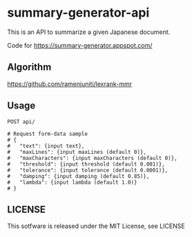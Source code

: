 # summary-generator-api

This is an API to summarize a given Japanese document.

Code for https://summary-generator.appspot.com/

## Algorithm

https://github.com/ramenjuniti/lexrank-mmr

## Usage

```
POST api/

# Request form-data sample
# {
#   "text": {input text},
#   "maxLines": {input maxLines (default 0)},
#   "maxCharacters": {input maxCharacters (default 0)},
#   "threshold": {input threshold (default 0.001)},
#   "tolerance": {input tolerance (default 0.0001)},
#   "damping": {input damping (default 0.85)},
#   "lambda": {input lambda (default 1.0)}
# }
```

## LICENSE

This sotfware is released under the MIT License, see LICENSE
